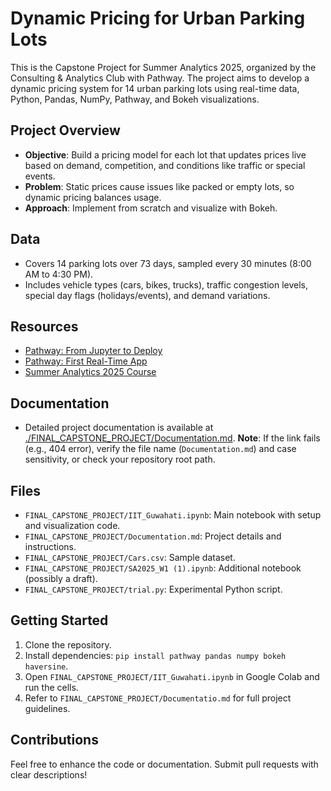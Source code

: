 # Dynamic Pricing for Urban Parking Lots

This is the Capstone Project for Summer Analytics 2025, organized by the Consulting & Analytics Club with Pathway. The project aims to develop a dynamic pricing system for 14 urban parking lots using real-time data, Python, Pandas, NumPy, Pathway, and Bokeh visualizations.

## Project Overview
- **Objective**: Build a pricing model for each lot that updates prices live based on demand, competition, and conditions like traffic or special events.
- **Problem**: Static prices cause issues like packed or empty lots, so dynamic pricing balances usage.
- **Approach**: Implement from scratch and visualize with Bokeh.

## Data
- Covers 14 parking lots over 73 days, sampled every 30 minutes (8:00 AM to 4:30 PM).
- Includes vehicle types (cars, bikes, trucks), traffic congestion levels, special day flags (holidays/events), and demand variations.

## Resources
- [Pathway: From Jupyter to Deploy](https://pathway.com/developers/user-guide/deployment/from-jupyter-to-deploy/)
- [Pathway: First Real-Time App](https://pathway.com/developers/user-guide/introduction/first_real_time_app_with_pathway/)
- [Summer Analytics 2025 Course](https://www.cacitg.com/sa/course2s/)

## Documentation
- Detailed project documentation is available at [./FINAL_CAPSTONE_PROJECT/Documentation.md](./FINAL_CAPSTONE_PROJECT/Documentation.md). **Note**: If the link fails (e.g., 404 error), verify the file name (`Documentation.md`) and case sensitivity, or check your repository root path.

## Files
- `FINAL_CAPSTONE_PROJECT/IIT_Guwahati.ipynb`: Main notebook with setup and visualization code.
- `FINAL_CAPSTONE_PROJECT/Documentation.md`: Project details and instructions.
- `FINAL_CAPSTONE_PROJECT/Cars.csv`: Sample dataset.
- `FINAL_CAPSTONE_PROJECT/SA2025_W1 (1).ipynb`: Additional notebook (possibly a draft).
- `FINAL_CAPSTONE_PROJECT/trial.py`: Experimental Python script.

## Getting Started
1. Clone the repository.
2. Install dependencies: `pip install pathway pandas numpy bokeh haversine`.
3. Open `FINAL_CAPSTONE_PROJECT/IIT_Guwahati.ipynb` in Google Colab and run the cells.
4. Refer to `FINAL_CAPSTONE_PROJECT/Documentatio.md` for full project guidelines.

## Contributions
Feel free to enhance the code or documentation. Submit pull requests with clear descriptions!

